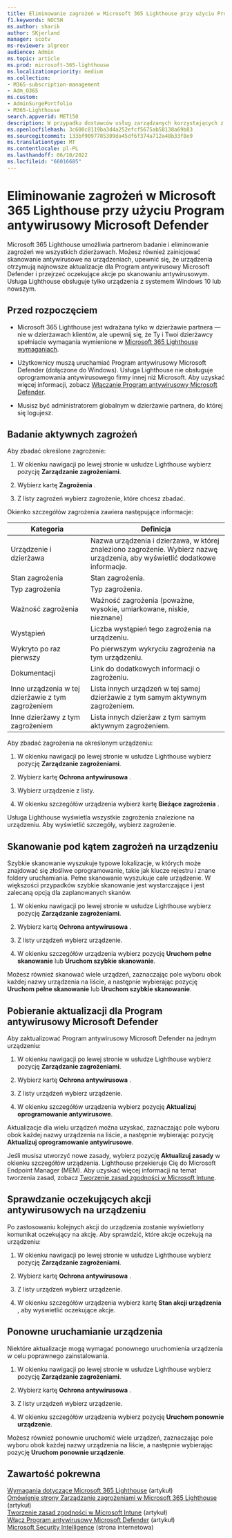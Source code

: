 ```yaml
---
title: Eliminowanie zagrożeń w Microsoft 365 Lighthouse przy użyciu Program antywirusowy Microsoft Defender
f1.keywords: NOCSH
ms.author: sharik
author: SKjerland
manager: scotv
ms-reviewer: algreer
audience: Admin
ms.topic: article
ms.prod: microsoft-365-lighthouse
ms.localizationpriority: medium
ms.collection:
- M365-subscription-management
- Adm_O365
ms.custom:
- AdminSurgePortfolio
- M365-Lighthouse
search.appverid: MET150
description: W przypadku dostawców usług zarządzanych korzystających z Microsoft 365 Lighthouse dowiedz się więcej o ograniczaniu zagrożeń za pomocą Program antywirusowy Microsoft Defender.
ms.openlocfilehash: 3c600c8119ba3d4a252efcf5675ab58138a69b83
ms.sourcegitcommit: 133bf9097785309da45df6f374a712a48b33f8e9
ms.translationtype: MT
ms.contentlocale: pl-PL
ms.lasthandoff: 06/10/2022
ms.locfileid: "66016685"
---
```

# <a name="mitigate-threats-in-microsoft-365-lighthouse-with-microsoft-defender-antivirus"></a>Eliminowanie zagrożeń w Microsoft 365 Lighthouse przy użyciu Program antywirusowy Microsoft Defender

Microsoft 365 Lighthouse umożliwia partnerom badanie i eliminowanie zagrożeń we wszystkich dzierżawach. Możesz również zainicjować skanowanie antywirusowe na urządzeniach, upewnić się, że urządzenia otrzymują najnowsze aktualizacje dla Program antywirusowy Microsoft Defender i przejrzeć oczekujące akcje po skanowaniu antywirusowym. Usługa Lighthouse obsługuje tylko urządzenia z systemem Windows 10 lub nowszym.

## <a name="before-you-begin"></a>Przed rozpoczęciem

- Microsoft 365 Lighthouse jest wdrażana tylko w dzierżawie partnera — nie w dzierżawach klientów, ale upewnij się, że Ty i Twoi dzierżawcy spełniacie wymagania wymienione w [Microsoft 365 Lighthouse wymaganiach](m365-lighthouse-requirements.md).

- Użytkownicy muszą uruchamiać Program antywirusowy Microsoft Defender (dołączone do Windows). Usługa Lighthouse nie obsługuje oprogramowania antywirusowego firmy innej niż Microsoft. Aby uzyskać więcej informacji, zobacz [Włączanie Program antywirusowy Microsoft Defender](/mem/intune/user-help/turn-on-defender-windows).

- Musisz być administratorem globalnym w dzierżawie partnera, do której się logujesz.

## <a name="investigate-active-threats"></a>Badanie aktywnych zagrożeń

Aby zbadać określone zagrożenie:

1. W okienku nawigacji po lewej stronie w usłudze Lighthouse wybierz pozycję **Zarządzanie zagrożeniami**.

2. Wybierz kartę **Zagrożenia** .

3. Z listy zagrożeń wybierz zagrożenie, które chcesz zbadać.

Okienko szczegółów zagrożenia zawiera następujące informacje:

| Kategoria                                      | Definicja                                                                                                   |
|-----------------------------------------------|--------------------------------------------------------------------------------------------------------------|
| Urządzenie i dzierżawa                             | Nazwa urządzenia i dzierżawa, w której znaleziono zagrożenie. Wybierz nazwę urządzenia, aby wyświetlić dodatkowe informacje. |
| Stan zagrożenia                                 | Stan zagrożenia.                                                                                    |
| Typ zagrożenia                                   | Typ zagrożenia.                                                                                              |
| Ważność zagrożenia                               | Ważność zagrożenia (poważne, wysokie, umiarkowane, niskie, nieznane)                                                    |
| Wystąpień                                     | Liczba wystąpień tego zagrożenia na urządzeniu.                                                    |
| Wykryto po raz pierwszy                                | Po pierwszym wykryciu zagrożenia na tym urządzeniu.                                                           |
| Dokumentacji                                 | Link do dodatkowych informacji o zagrożeniu.                                                             |
| Inne urządzenia w tej dzierżawie z tym zagrożeniem | Lista innych urządzeń w tej samej dzierżawie z tym samym aktywnym zagrożeniem.                                      |
| Inne dzierżawy z tym zagrożeniem                | Lista innych dzierżaw z tym samym aktywnym zagrożeniem.                                                         |

Aby zbadać zagrożenia na określonym urządzeniu:

1. W okienku nawigacji po lewej stronie w usłudze Lighthouse wybierz pozycję **Zarządzanie zagrożeniami**.

2. Wybierz kartę **Ochrona antywirusowa** .

3. Wybierz urządzenie z listy.

4. W okienku szczegółów urządzenia wybierz kartę **Bieżące zagrożenia** .

Usługa Lighthouse wyświetla wszystkie zagrożenia znalezione na urządzeniu. Aby wyświetlić szczegóły, wybierz zagrożenie.

## <a name="scan-for-threats-on-a-device"></a>Skanowanie pod kątem zagrożeń na urządzeniu

Szybkie skanowanie wyszukuje typowe lokalizacje, w których może znajdować się złośliwe oprogramowanie, takie jak klucze rejestru i znane foldery uruchamiania. Pełne skanowanie wyszukuje całe urządzenie. W większości przypadków szybkie skanowanie jest wystarczające i jest zalecaną opcją dla zaplanowanych skanów.

1. W okienku nawigacji po lewej stronie w usłudze Lighthouse wybierz pozycję **Zarządzanie zagrożeniami**.

2. Wybierz kartę **Ochrona antywirusowa** .

3. Z listy urządzeń wybierz urządzenie.

4. W okienku szczegółów urządzenia wybierz pozycję **Uruchom pełne skanowanie** lub **Uruchom szybkie skanowanie**.

Możesz również skanować wiele urządzeń, zaznaczając pole wyboru obok każdej nazwy urządzenia na liście, a następnie wybierając pozycję **Uruchom pełne skanowanie** lub **Uruchom szybkie skanowanie**.

## <a name="get-updates-for-microsoft-defender-antivirus"></a>Pobieranie aktualizacji dla Program antywirusowy Microsoft Defender

Aby zaktualizować Program antywirusowy Microsoft Defender na jednym urządzeniu:

1. W okienku nawigacji po lewej stronie w usłudze Lighthouse wybierz pozycję **Zarządzanie zagrożeniami**.

2. Wybierz kartę **Ochrona antywirusowa** .

3. Z listy urządzeń wybierz urządzenie.

4. W okienku szczegółów urządzenia wybierz pozycję **Aktualizuj oprogramowanie antywirusowe**.

Aktualizacje dla wielu urządzeń można uzyskać, zaznaczając pole wyboru obok każdej nazwy urządzenia na liście, a następnie wybierając pozycję **Aktualizuj oprogramowanie antywirusowe**.

Jeśli musisz utworzyć nowe zasady, wybierz pozycję **Aktualizuj zasady** w okienku szczegółów urządzenia. Lighthouse przekieruje Cię do Microsoft Endpoint Manager (MEM). Aby uzyskać więcej informacji na temat tworzenia zasad, zobacz [Tworzenie zasad zgodności w Microsoft Intune](/mem/intune/protect/create-compliance-policy).

## <a name="check-pending-antivirus-actions-on-a-device"></a>Sprawdzanie oczekujących akcji antywirusowych na urządzeniu

Po zastosowaniu kolejnych akcji do urządzenia zostanie wyświetlony komunikat oczekujący na akcję. Aby sprawdzić, które akcje oczekują na urządzeniu:

1. W okienku nawigacji po lewej stronie w usłudze Lighthouse wybierz pozycję **Zarządzanie zagrożeniami**.

2. Wybierz kartę **Ochrona antywirusowa** .

3. Z listy urządzeń wybierz urządzenie.

4. W okienku szczegółów urządzenia wybierz kartę **Stan akcji urządzenia** , aby wyświetlić oczekujące akcje.

## <a name="restart-a-device"></a>Ponowne uruchamianie urządzenia

Niektóre aktualizacje mogą wymagać ponownego uruchomienia urządzenia w celu poprawnego zainstalowania.

1. W okienku nawigacji po lewej stronie w usłudze Lighthouse wybierz pozycję **Zarządzanie zagrożeniami**.

2. Wybierz kartę **Ochrona antywirusowa** .

3. Z listy urządzeń wybierz urządzenie.

4. W okienku szczegółów urządzenia wybierz pozycję **Uruchom ponownie urządzenie**.

Możesz również ponownie uruchomić wiele urządzeń, zaznaczając pole wyboru obok każdej nazwy urządzenia na liście, a następnie wybierając pozycję **Uruchom ponownie urządzenie**.

## <a name="related-content"></a>Zawartość pokrewna

[Wymagania dotyczące Microsoft 365 Lighthouse](m365-lighthouse-requirements.md) (artykuł)\
[Omówienie strony Zarządzanie zagrożeniami w Microsoft 365 Lighthouse](m365-lighthouse-threat-management-page-overview.md) (artykuł)\
[Tworzenie zasad zgodności w Microsoft Intune](/mem/intune/protect/create-compliance-policy) (artykuł)\
[Włącz Program antywirusowy Microsoft Defender](/mem/intune/user-help/turn-on-defender-windows) (artykuł)\
[Microsoft Security Intelligence](https://www.microsoft.com/wdsi/threats) (strona internetowa)
